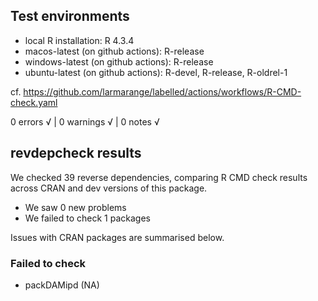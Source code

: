 ## Test environments

* local R installation: R 4.3.4
* macos-latest (on github actions): R-release
* windows-latest (on github actions): R-release
* ubuntu-latest (on github actions): R-devel, R-release, R-oldrel-1

cf. https://github.com/larmarange/labelled/actions/workflows/R-CMD-check.yaml

0 errors √ | 0 warnings √ | 0 notes √

## revdepcheck results

We checked 39 reverse dependencies, comparing R CMD check results across CRAN and dev versions of this package.

 * We saw 0 new problems
 * We failed to check 1 packages

Issues with CRAN packages are summarised below.

### Failed to check

* packDAMipd (NA)
